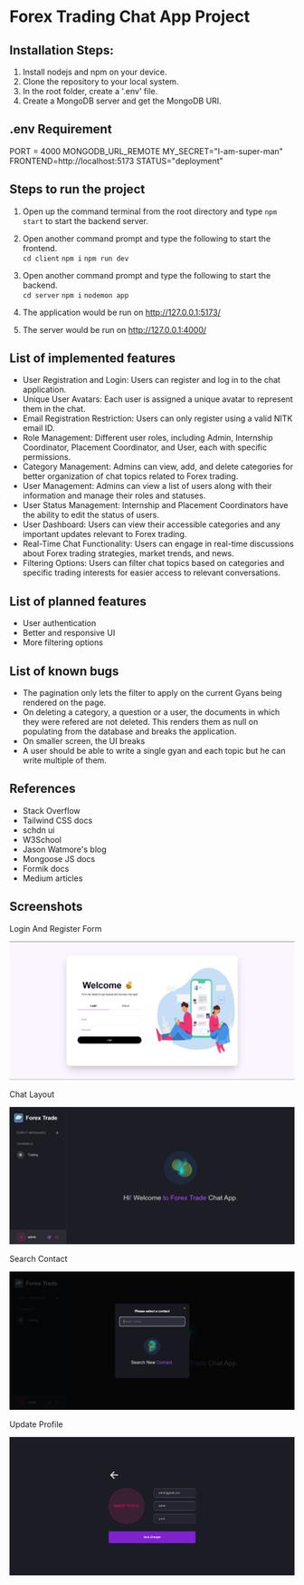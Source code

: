 # Forex Trading Chat App Project

## Installation Steps:

1. Install nodejs and npm on your device.
2. Clone the repository to your local system.
3. In the root folder, create a '.env' file.
4. Create a MongoDB server and get the MongoDB URI.

## .env Requirement
PORT = 4000
MONGODB_URL_REMOTE
MY_SECRET="I-am-super-man"
FRONTEND=http://localhost:5173
STATUS="deployment"



## Steps to run the project

1. Open up the command terminal from the root directory and type `npm start` to start the backend server.

2. Open another command prompt and type the following to start the frontend.  
`cd client`
`npm i`
`npm run dev`

3. Open another command prompt and type the following to start the backend.  
`cd server`
`npm i`
`nodemon app`

4. The application would be run on http://127.0.0.1:5173/

4. The server would be run on http://127.0.0.1:4000/
   


## List of implemented features
* User Registration and Login: Users can register and log in to the chat application.
* Unique User Avatars: Each user is assigned a unique avatar to represent them in the chat.
* Email Registration Restriction: Users can only register using a valid NITK email ID.
* Role Management: Different user roles, including Admin, Internship Coordinator, Placement Coordinator, and User, each with specific permissions.
* Category Management: Admins can view, add, and delete categories for better organization of chat topics related to Forex trading.
* User Management: Admins can view a list of users along with their information and manage their roles and statuses.
* User Status Management: Internship and Placement Coordinators have the ability to edit the status of users.
* User Dashboard: Users can view their accessible categories and any important updates relevant to Forex trading.
* Real-Time Chat Functionality: Users can engage in real-time discussions about Forex trading strategies, market trends, and news.
* Filtering Options: Users can filter chat topics based on categories and specific trading interests for easier access to relevant conversations.

## List of planned features
* User authentication 
* Better and responsive UI
* More filtering options

## List of known bugs
* The pagination only lets the filter to apply on the current Gyans being rendered on the page.
* On deleting a category, a question or a user, the documents in which they were refered are not deleted. This renders them as null on populating from the database and breaks the application.
* On smaller screen, the UI breaks
* A user should be able to write a single gyan and each topic but he can write multiple of them.

## References
* Stack Overflow
* Tailwind CSS docs
* schdn ui
* W3School
* Jason Watmore's blog
* Mongoose JS docs
* Formik docs
* Medium articles

## Screenshots


Login And Register Form

![Login Form](./screenshots/1.png?raw=true "Login Form")

Chat Layout

![Chat Layout](./screenshots/2.png?raw=true "User List")

Search Contact

![Search Contact](./screenshots/3.png?raw=true "User Details (1)")

Update Profile

![Update Profile](./screenshots/4.png?raw=true "User Details (2)")








